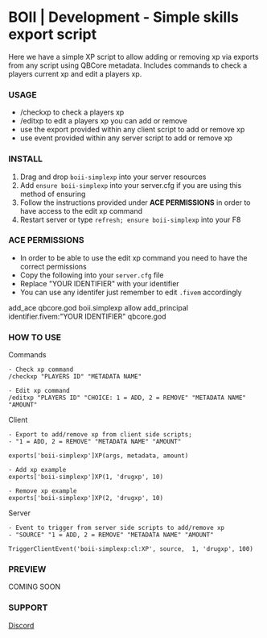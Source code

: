 # BOII | Development - Simple skills export script 

Here we have a simple XP script to allow adding or removing xp via exports from any script using QBCore metadata.
Includes commands to check a players current xp and edit a players xp.

### USAGE ###

- /checkxp to check a players xp
- /editxp to edit a players xp you can add or remove
- use the export provided within any client script to add or remove xp
- use event provided within any server script to add or remove xp

### INSTALL ### 

1) Drag and drop `boii-simplexp` into your server resources
2) Add `ensure boii-simplexp` into your server.cfg if you are using this method of ensuring
3) Follow the instructions provided under **ACE PERMISSIONS** in order to have access to the edit xp command
3) Restart server or type `refresh; ensure boii-simplexp` into your F8

### ACE PERMISSIONS ###
- In order to be able to use the edit xp command you need to have the correct permissions
- Copy the following into your `server.cfg` file
- Replace "YOUR IDENTIFIER" with your identifier
- You can use any identifer just remember to edit `.fivem` accordingly

add_ace qbcore.god boii.simplexp allow
add_principal identifier.fivem:"YOUR IDENTIFIER" qbcore.god

### HOW TO USE ###

Commands
```
- Check xp command 
/checkxp "PLAYERS ID" "METADATA NAME"

- Edit xp command
/editxp "PLAYERS ID" "CHOICE: 1 = ADD, 2 = REMOVE" "METADATA NAME" "AMOUNT"
```

Client
```
- Export to add/remove xp from client side scripts; 
- "1 = ADD, 2 = REMOVE" "METADATA NAME" "AMOUNT"

exports['boii-simplexp']XP(args, metadata, amount)

- Add xp example
exports['boii-simplexp']XP(1, 'drugxp', 10)

- Remove xp example
exports['boii-simplexp']XP(2, 'drugxp', 10)
```

Server
```
- Event to trigger from server side scripts to add/remove xp 
- "SOURCE" "1 = ADD, 2 = REMOVE" "METADATA NAME" "AMOUNT"

TriggerClientEvent('boii-simplexp:cl:XP', source,  1, 'drugxp', 100)
```
### PREVIEW ###
COMING SOON

### SUPPORT ###
[Discord](https://discord.gg/MUckUyS5Kq)
